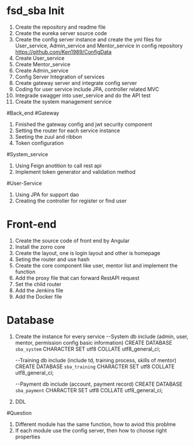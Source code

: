 # fsd_sba Init

1. Create the repository and readme file
2. Create the eureka server source code 
3. Create the config server instance and create the yml files for User_service, Admin_service and Mentor_service in config repository
   https://github.com/Ken1989/ConfigData
4. Create User_service
5. Create Mentor_service
6. Create Admin_service
7. Config Server Integration of services
8. Create gateway server and integrate config server
9. Coding for user service include JPA, controller related MVC
10. Integrade swagger into user_service and do the API test 
11. Create the system management service

#Back_end
#Gateway
1. Finished the gateway config and jwt security component
2. Setting the router for each service instance
3. Seeting the zuul and ribbon
4. Token configuration 

#System_service
1. Using Feign anotition to call rest api 
2. Implement token generator and validation method

#User-Service
1. Using JPA for support dao 
2. Creating the controller for register or find user

# Front-end
1. Create the source code of front end by Angular
2. Install the zorro core 
3. Create the layout, one is login layout and other is homepage
4. Seting the router and use hash
5. Create the core component like user, mentor list and implement the function
6. Add the proxy file that can forward RestAPI request
7. Set the child router
8. Add the Jenkins file
9. Add the Docker file
 
 # Database
1. Create the instance for every service
 	--System db include (admin, user, mentor, permission config basic information)
 		CREATE DATABASE `sba_system` CHARACTER SET utf8 COLLATE utf8_general_ci;

 	--Training db include (include td, training process, skills of mentor)
 		CREATE DATABASE `sba_training` CHARACTER SET utf8 COLLATE utf8_general_ci;

 	--Payment db include (account, payment record)
 		CREATE DATABASE `sba_payment` CHARACTER SET utf8 COLLATE utf8_general_ci;

 2. DDL



#Question
1.	Different module has the same function, how to aviod this problme
2.	If each module use the config server, then how to choose right properties